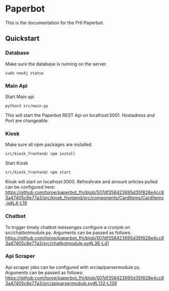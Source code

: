 # Paperbot 
This is the documentation for the FHI Paperbot.

## Quickstart
### Database
Make sure the database is running on the server.
```
sudo neo4j status
```
### Main Api
Start Main api 
```
python3 src/main.py
```
This will start the Paperbot REST Api on localhost:5001. Hostadress and Port are changeable.

### Kiosk
Make sure all npm packages are installed.
```
src/kiosk_frontend/ npm install
```
Start Kiosk
```
src/kiosk_frontend/ npm start
```
Kiosk will start on localhost:3000.
Refreshrate and amount articles pulled can be configured here:
https://github.com/toroe/paperbot_fhi/blob/507df358423695d35f828e4cc83a47405c8e77a3/src/kiosk_frontend/src/components/CardItems/CardItems.js#L4-L19

### Chatbot
To trigger timely chatbot messenges configure a cronjob on src/chatbotmodule.py. Arguments can be passed as follows:
https://github.com/toroe/paperbot_fhi/blob/507df358423695d35f828e4cc83a47405c8e77a3/src/chatbotmodule.py#L36-L41

### Api Scraper
Api scraper jobs can be configured with src/apiparsermodule.py. Arguments can be passed as follows:
https://github.com/toroe/paperbot_fhi/blob/507df358423695d35f828e4cc83a47405c8e77a3/src/apiparsermodule.py#L132-L139

